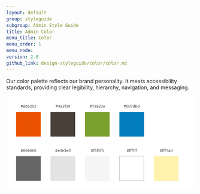 ```yaml
---
layout: default
group: styleguide
subgroup: Admin Style Guide
title: Admin Color
menu_title: Color
menu_order: 1
menu_node:
version: 2.0
github_link: design-styleguide/color/color.md
---
```

Our color palette reflects our brand personality. It meets accessibility standards, providing clear legibility, hierarchy, navigation, and messaging.

<img src="img/ColorPalette.jpg">
